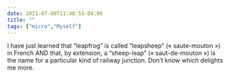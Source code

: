```yaml
---
date: 2021-07-08T11:48:53-04:00
title: ""
tags: ["micro","Myself"]
---
```

I have just learned that “leapfrog” is called “leapsheep” (« saute-mouton ») in French AND that, by extension, a “sheep-leap” (« saut-de-mouton ») is the name for a particular kind of railway junction. Don’t know which delights me more.
